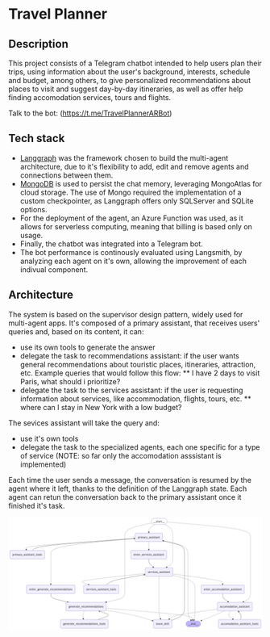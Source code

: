 # Travel Planner

## Description
This project consists of a Telegram chatbot intended  to help users plan their trips, using information about the user's background, interests, schedule and budget, among others, to give personalized recommendations about places to visit and suggest day-by-day itineraries, as well as offer help finding accomodation services, tours and flights.

Talk to the bot: (https://t.me/TravelPlannerARBot)

## Tech stack
* [Langgraph](https://www.langchain.com/langgraph) was the framework chosen to build the multi-agent architecture, due to it's flexibility to add, edit and remove agents and connections between them.
* [MongoDB](https://www.mongodb.com/) is used to persist the chat memory, leveraging MongoAtlas for cloud storage. The use of Mongo required the implementation of a custom checkpointer, as Langgraph offers only SQLServer and SQLite options.
* For the deployment of the agent, an Azure Function was used, as it allows for serverless computing, meaning that billing is based only on usage.
* Finally, the chatbot was integrated into a Telegram bot.
* The bot performance is continously evaluated using Langsmith, by analyzing each agent on it's own, allowing the improvement of each indivual component.

## Architecture
The system is based on the supervisor design pattern, widely used for multi-agent apps. It's composed of a primary assistant, that receives users' queries and, based on its content, it can:
  * use its own tools to generate the answer
  * delegate the task to recommendations assistant: if the user wants general recommendations about touristic places, itineraries, attraction, etc. Example queries that would follow this flow:
    ** I have 2 days to visit Paris, what should i prioritize?
  * delegate the task to the services assistant: if the user is requesting information about services, like accommodation, flights, tours, etc.
    ** where can I stay in New York with a low budget?

The sevices assistant will take the query and:
* use it's own tools
* delegate the task to the specialized agents, each one specific for a type of service (NOTE: so far only the accomodation asssistant is implemented)

Each time the user sends a message, the conversation is resumed by the agent where it left, thanks to the definition of the Langgraph state.
Each agent can retun the conversation back to the primary assistant once it finished it's task.

![Architecture Diagram](architecture_diagram.png)
